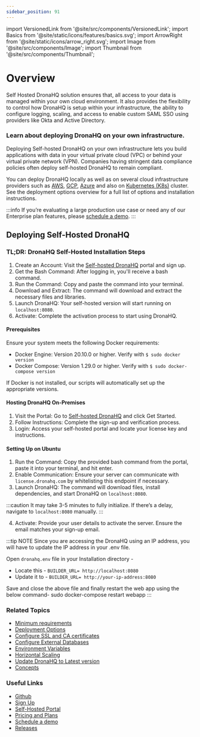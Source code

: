 ```yaml
---
sidebar_position: 91
---
```


import VersionedLink from '@site/src/components/VersionedLink';
import Basics from '@site/static/icons/features/basics.svg';
import ArrowRight from '@site/static/icons/arrow_right.svg';
import Image from '@site/src/components/Image'; 
import Thumbnail from '@site/src/components/Thumbnail';

# Overview

Self Hosted DronaHQ solution ensures that, all access to your data is managed within your own cloud environment. It
also provides the flexibility to control how DronaHQ is setup within your infrastructure, the ability to configure logging, scaling, and access to enable custom SAML SSO using providers like Okta and Active Directory.

### Learn about deploying DronaHQ on your own infrastructure.

Deploying Self-hosted DronaHQ on your own infrastructure lets you build applications with data in your virtual private cloud (VPC) or behind your virtual private network (VPN). Companies having stringent data compliance policies often deploy self-hosted DronaHQ to remain compliant.

You can deploy DronaHQ locally as well as on several cloud infrastructure providers such as [AWS](https://aws.amazon.com/), [GCP](https://cloud.google.com/), [Azure](https://azure.microsoft.com/) and also on [Kubernetes (K8s)](https://kubernetes.io/) cluster. See the deployment options overview for a full list of options and installation instructions.

:::info
If you’re evaluating a large production use case or need any of our Enterprise plan features, please [schedule a demo](https://www.dronahq.com/self-hosted-demo-call).
:::


## Deploying Self-Hosted DronaHQ


### TL;DR: DronaHQ Self-Hosted Installation Steps

1. Create an Account: Visit the [Self-hosted DronaHQ](https://www.dronahq.com/self-hosted/) portal and sign up.
2. Get the Bash Command: After logging in, you'll receive a bash command.
3. Run the Command: Copy and paste the command into your terminal.
4. Download and Extract: The command will download and extract the necessary files and libraries.
5. Launch DronaHQ: Your self-hosted version will start running on `localhost:8080`.
6. Activate: Complete the activation process to start using DronaHQ.

#### Prerequisites

Ensure your system meets the following Docker requirements:

- Docker Engine: Version 20.10.0 or higher. Verify with `$ sudo docker version`
- Docker Compose: Version 1.29.0 or higher. Verify with `$ sudo docker-compose version`

<figure>
  <Thumbnail src="/img/self-hosted-deployment/overview/version.png" alt="version" />
</figure>

If Docker is not installed, our scripts will automatically set up the appropriate versions.

#### Hosting DronaHQ On-Premises

1. Visit the Portal: Go to [Self-hosted DronaHQ](https://www.dronahq.com/self-hosted/) and click Get Started.
2. Follow Instructions: Complete the sign-up and verification process.
3. Login: Access your self-hosted portal and locate your license key and instructions.

<figure>
  <Thumbnail src="/img/self-hosted-deployment/overview/portal.png" alt="DronaHQ self hosted key" />
</figure>

#### Setting Up on Ubuntu

1. Run the Command: Copy the provided bash command from the portal, paste it into your terminal, and hit enter.
2. Enable Communication: Ensure your server can communicate with `license.dronahq.com` by whitelisting this endpoint if necessary.
3. Launch DronaHQ: The command will download files, install dependencies, and start DronaHQ on `localhost:8080`.

<figure>
  <Thumbnail src="/img/self-hosted-deployment/overview/ubuntu.jpeg" alt="DronaHQ self hosted key" />
</figure>

:::caution 
It may take 3-5 minutes to fully initialize. If there’s a delay, navigate to `localhost:8080` manually.
:::

4. Activate: Provide your user details to activate the server. Ensure the email matches your sign-up email.

:::tip NOTE
Since you are accessing the DronaHQ using an IP address, you will have to update the IP address in your .env file.

Open `dronahq.env` file in your Installation directory -

- Locate this - `BUILDER_URL= http://localhost:8080`
- Update it to - `BUILDER_URL= http://your-ip-address:8080`

Save and close the above file and finally restart the web app using the below command-
sudo docker-compose restart webapp
:::

### Related Topics

- [Minimum requirements](/self-hosted-deployment/requirements)
- [Deployment Options](/self-hosted-deployment/deployment-options/local-machine)
- [Configure SSL and CA certificates](/self-hosted-deployment/configure-ssl-and-ca-certificates)
- [Configure External Databases](/self-hosted-deployment/configure-external-databases)
- [Environment Variables](/self-hosted-deployment/environment-variables)
- [Horizontal Scaling](/self-hosted-deployment/horizontal-scaling)
- [Update DronaHQ to Latest version](/self-hosted-deployment/update-dronahq-to-latest)
- [Concepts](/self-hosted-deployment/concepts/migrate-from-cloud-to-self-hosted)

### Useful Links

- [Github](https://github.com/dronahq/self-hosted)
- [Sign Up](https://www.dronahq.com/self-hosted-signup/)
- [Self-Hosted Portal](https://studio.dronahq.com/selfhosted/login)
- [Pricing and Plans](https://www.dronahq.com/pricing/)
- [Schedule a demo](https://www.dronahq.com/self-hosted-demo-call)
- [Releases](https://community.dronahq.com/t/dronahq-self-hosted-releases/1177)